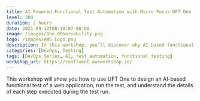 ```yaml
---
title: AI-Powered Functional Test Automation with Micro Focus UFT One
level: 300
duration: 2 hours
date: 2021-09-12T08:10:07-08:00
image: /images/One_Observability.png
logo: /images/AWS_Logo.png
description: In this workshop, you’ll discover why AI-based functional testing is an essential DevOps practice that builds quality into your application delivery pipeline, helping you to reduce test creation time, boost test coverage, increase resilience of testing assets, and cut down on test maintenance efforts. We’ll guide you through the process of designing an AI-based GUI test in UFT One by recording a flow through a web-based application under test, running the test in a browser, and inspecting the results of the test run and the details of each step in the test.
categories: [DevOps, Testing]
tags: [DevOps_Series, AI, test_automation, functional_testing]
workshop_url: https://confluent.awsworkshop.io/ 
---
```


This workshop will show you how to use UFT One to design an AI-based functional test of a web application, run the test, and understand the details of each step executed during the test run.